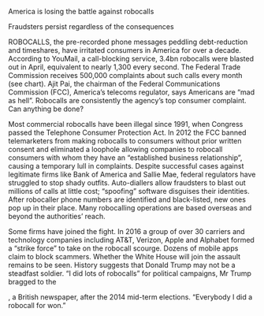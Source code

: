 America is losing the battle against robocalls

Fraudsters persist regardless of the consequences

ROBOCALLS, the pre-recorded phone messages peddling debt-reduction and timeshares, have irritated consumers in America for over a decade. According to YouMail, a call-blocking service, 3.4bn robocalls were blasted out in April, equivalent to nearly 1,300 every second. The Federal Trade Commission receives 500,000 complaints about such calls every month (see chart). Ajit Pai, the chairman of the Federal Communications Commission (FCC), America’s telecoms regulator, says Americans are “mad as hell”. Robocalls are consistently the agency’s top consumer complaint. Can anything be done?

Most commercial robocalls have been illegal since 1991, when Congress passed the Telephone Consumer Protection Act. In 2012 the FCC banned telemarketers from making robocalls to consumers without prior written consent and eliminated a loophole allowing companies to robocall consumers with whom they have an “established business relationship”, causing a temporary lull in complaints. Despite successful cases against legitimate firms like Bank of America and Sallie Mae, federal regulators have struggled to stop shady outfits. Auto-diallers allow fraudsters to blast out millions of calls at little cost; “spoofing” software disguises their identities. After robocaller phone numbers are identified and black-listed, new ones pop up in their place. Many robocalling operations are based overseas and beyond the authorities’ reach.

Some firms have joined the fight. In 2016 a group of over 30 carriers and technology companies including AT&T, Verizon, Apple and Alphabet formed a “strike force” to take on the robocall scourge. Dozens of mobile apps claim to block scammers. Whether the White House will join the assault remains to be seen. History suggests that Donald Trump may not be a steadfast soldier. “I did lots of robocalls” for political campaigns, Mr Trump bragged to the 

, a British newspaper, after the 2014 mid-term elections. “Everybody I did a robocall for won.”